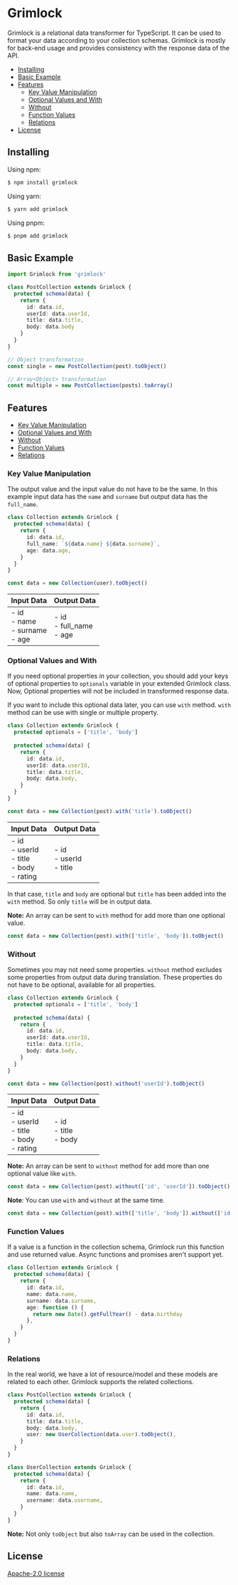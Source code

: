 # Grimlock

Grimlock is a relational data transformer for TypeScript. It can be used to format your data according to your collection schemas. Grimlock is mostly for back-end usage and provides consistency with the response data of the API.

- [Installing](#installing)
- [Basic Example](#basic-example)
- [Features](#features)
  - [Key Value Manipulation](#key-value-manipulation)
  - [Optional Values and With](#optional-values-and-with)
  - [Without](#without)
  - [Function Values](#function-values)
  - [Relations](#relations)
- [License](#license)

## Installing

Using npm:

```bash
$ npm install grimlock
```

Using yarn:

```bash
$ yarn add grimlock
```

Using pnpm:

```bash
$ pnpm add grimlock
```

## Basic Example

```typescript jsx
import Grimlock from 'grimlock'

class PostCollection extends Grimlock {
  protected schema(data) {
    return {
      id: data.id,
      userId: data.userId,
      title: data.title,
      body: data.body
    }
  }
}

// Object transformation
const single = new PostCollection(post).toObject()

// Array<Object> transformation
const multiple = new PostCollection(posts).toArray()
```

## Features

- [Key Value Manipulation](#key-value-manipulation)
- [Optional Values and With](#optional-values-and-with)
- [Without](#without)
- [Function Values](#function-values)
- [Relations](#relations)

### Key Value Manipulation

The output value and the input value do not have to be the same. In this example input data has the `name` and `surname` but output data has the `full_name`.

```typescript jsx
class Collection extends Grimlock {
  protected schema(data) {
    return {
      id: data.id,
      full_name: `${data.name} ${data.surname}`,
      age: data.age,
    }
  }
}

const data = new Collection(user).toObject()
```

| Input Data                                         | Output Data                    |
|----------------------------------------------------|--------------------------------|
| - id<br/>- name<br/>- surname<br/>- age<br/> | - id<br/>- full_name<br/>- age |

### Optional Values and With

If you need optional properties in your collection, you should add your keys of optional properties to `optionals` variable in your extended Grimlock class. Now, Optional properties will not be included in transformed response data.

If you want to include this optional data later, you can use `with` method. `with` method can be use with single or multiple property.

```typescript jsx
class Collection extends Grimlock {
  protected optionals = ['title', 'body']
  
  protected schema(data) {
    return {
      id: data.id,
      userId: data.userId,
      title: data.title,
      body: data.body,
    }
  }
}

const data = new Collection(post).with('title').toObject()
```

| Input Data                                            | Output Data                                    |
|-------------------------------------------------------|------------------------------------------------|
| - id<br/>- userId<br/>- title<br/>- body<br/>- rating | - id<br/>- userId<br/>- title |

In that case, `title` and `body` are optional but `title` has been added into the `with` method. So only `title` will be in output data. 

**Note:** An array can be sent to `with` method for add more than one optional value.

```typescript jsx
const data = new Collection(post).with(['title', 'body']).toObject()
```

### Without

Sometimes you may not need some properties. `without` method excludes some properties from output data during translation. These properties do not have to be optional, available for all properties.

```typescript jsx
class Collection extends Grimlock {
  protected optionals = ['title', 'body']
  
  protected schema(data) {
    return {
      id: data.id,
      userId: data.userId,
      title: data.title,
      body: data.body,
    }
  }
}

const data = new Collection(post).without('userId').toObject()
```

| Input Data                                            | Output Data                 |
|-------------------------------------------------------|-----------------------------|
| - id<br/>- userId<br/>- title<br/>- body<br/>- rating | - id<br/>- title<br/>- body |

**Note:** An array can be sent to `without` method for add more than one optional value like `with`.

```typescript jsx
const data = new Collection(post).without(['id', 'userId']).toObject()
```

**Note**: You can use `with` and `without` at the same time.

```typescript jsx
const data = new Collection(post).with(['title', 'body']).without(['id', 'userId']).toObject()
```

### Function Values

If a value is a function in the collection schema, Grimlock run this function and use returned value. Async functions and promises aren't support yet.

```typescript jsx
class Collection extends Grimlock {
  protected schema(data) {
    return {
      id: data.id,
      name: data.name,
      surname: data.surname,
      age: function () {
        return new Date().getFullYear() - data.birthday
      },
    }
  }
}
```

### Relations

In the real world, we have a lot of resource/model and these models are related to each other. Grimlock supports the related collections.

```typescript jsx
class PostCollection extends Grimlock {
  protected schema(data) {
    return {
      id: data.id,
      title: data.title,
      body: data.body,
      user: new UserCollection(data.user).toObject(),
    }
  }
}

class UserCollection extends Grimlock {
  protected schema(data) {
    return {
      id: data.id,
      name: data.name,
      username: data.username,
    }
  }
}
```

**Note:** Not only `toObject` but also `toArray` can be used in the collection.

## License

[Apache-2.0 license](https://github.com/orcuntuna/grimlock/blob/HEAD/LICENSE)

